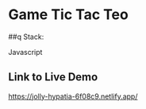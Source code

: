 # Game Tic Tac Teo

##q Stack:

Javascript

## Link to Live Demo

https://jolly-hypatia-6f08c9.netlify.app/

